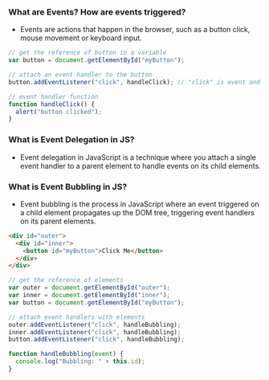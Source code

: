 ### What are Events? How are events triggered?

- Events are actions that happen in the browser, such as a button click, mouse movement or keyboard input.

```javascript
// get the reference of button in a variable
var button = document.getElementById("myButton");

// attach an event handler to the button
button.addEventListener("click", handleClick); // "click" is event and handleClick is event handler or callback function

// event handler function
function handleClick() {
  alert("button clicked");
}
```

### What is Event Delegation in JS?

- Event delegation in JavaScript is a technique where you attach a single event handler to a parent element to handle events on its child elements.

### What is Event Bubbling in JS?

- Event bubbling is the process in JavaScript where an event triggered on a child element propagates up the DOM tree, triggering event handlers on its parent elements.

```html
<div id="outer">
  <div id="inner">
    <button id="myButton">Click Me</button>
  </div>
</div>
```

```javascript
// get the reference of elements
var outer = document.getElementById("outer");
var inner = document.getElementById("inner");
var button = document.getElementById("myButton");

// attach event handlers with elements
outer.addEventListener("click", handleBubbling);
inner.addEventListener("click", handleBubbling);
button.addEventListener("click", handleBubbling);

function handleBubbling(event) {
  console.log("Bubbling: " + this.id);
}
```
